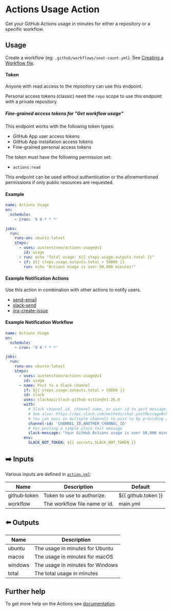 # Actions Usage Action

Get your GitHub Actions usage in minutes for either a repository or a specific workflow.

## Usage
Create a workflow (eg: `.github/workflows/seat-count.yml`). See [Creating a Workflow file](https://help.github.com/en/articles/configuring-a-workflow#creating-a-workflow-file).

#### Token

Anyone with read access to the repository can use this endpoint.

Personal access tokens (classic) need the `repo` scope to use this endpoint with a private repository.

##### Fine-grained access tokens for "Get workflow usage"

This endpoint works with the following token types:

* GitHub App user access tokens
* GitHub App installation access tokens
* Fine-grained personal access tokens

The token must have the following permission set:

* `actions:read`

This endpoint can be used without authentication or the aforementioned permissions if only public resources are requested.

#### Example
```yml
name: Actions Usage
on:
  schedule:
    - cron: '0 0 * * *'

jobs:
  run:
    runs-on: ubuntu-latest
    steps:
      - uses: austenstone/actions-usage@v1
        id: usage
      - run: echo "Total usage: ${{ steps.usage.outputs.total }}"
      - if: ${{ steps.usage.outputs.total > 50000 }}
        run: echo "Actions Usage is over 50,000 minutes!"
```

#### Example Notification Actions

Use this action in combination with other actions to notify users.

- [send-email](https://github.com/marketplace/actions/send-email)
- [slack-send](https://github.com/marketplace/actions/slack-send)
- [jira-create-issue](https://github.com/marketplace/actions/jira-create-issue)

#### Example Notification Workflow
```yml
name: Actions Usage
on:
  schedule:
    - cron: '0 0 * * *'

jobs:
  run:
    runs-on: ubuntu-latest
    steps:
      - uses: austenstone/actions-usage@v1
        id: usage
      - name: Post to a Slack channel
        if: ${{ steps.usage.outputs.total > 50000 }}
        id: slack
        uses: slackapi/slack-github-action@v1.26.0
        with:
          # Slack channel id, channel name, or user id to post message.
          # See also: https://api.slack.com/methods/chat.postMessage#channels
          # You can pass in multiple channels to post to by providing a comma-delimited list of channel IDs.
          channel-id: 'CHANNEL_ID,ANOTHER_CHANNEL_ID'
          # For posting a simple plain text message
          slack-message: "Your GitHub Actions usage is over 50,000 minutes!"
        env:
          SLACK_BOT_TOKEN: ${{ secrets.SLACK_BOT_TOKEN }}
```

## ➡️ Inputs
Various inputs are defined in [`action.yml`](action.yml):

| Name | Description | Default |
| --- | - | - |
| github&#x2011;token | Token to use to authorize. | ${{&nbsp;github.token&nbsp;}} |
| workflow | The workflow file name or id. | main.yml |

## ⬅️ Outputs
| Name | Description |
| --- | - |
| ubuntu | The usage in minutes for Ubuntu |
| macos | The usage in minutes for macOS |
| windows | The usage in minutes for Windows |
| total | The total usage in minutes |


## Further help
To get more help on the Actions see [documentation](https://docs.github.com/en/actions).
